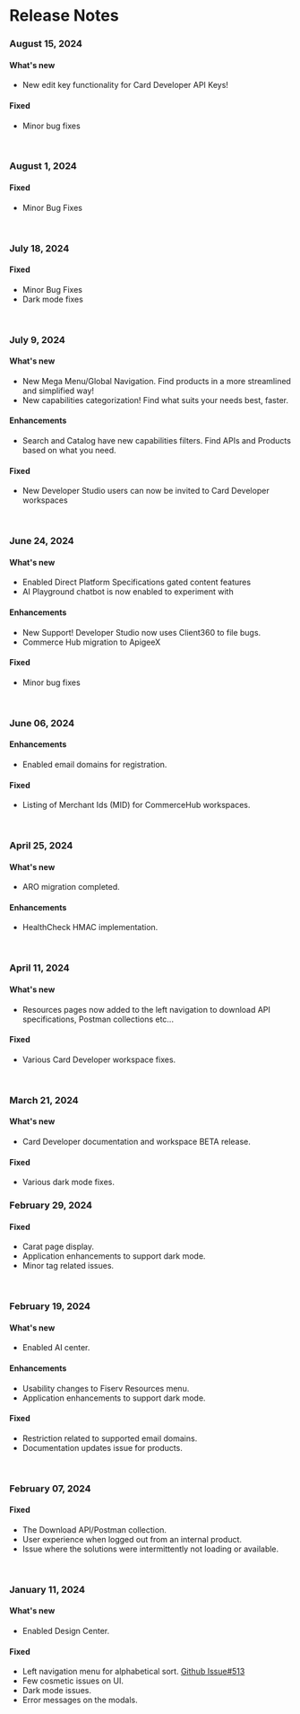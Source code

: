 # Release Notes

### August 15, 2024

#### What's new
- New edit key functionality for Card Developer API Keys!

#### Fixed
- Minor bug fixes
<br>

### August 1, 2024

#### Fixed
- Minor Bug Fixes
<br>

### July 18, 2024

#### Fixed
- Minor Bug Fixes
- Dark mode fixes
<br>

### July 9, 2024

#### What's new
- New Mega Menu/Global Navigation. Find products in a more streamlined and simplified way!
- New capabilities categorization! Find what suits your needs best, faster.
  
#### Enhancements
- Search and Catalog have new capabilities filters. Find APIs and Products based on what you need.

#### Fixed
- New Developer Studio users can now be invited to Card Developer workspaces
<br>

### June 24, 2024

#### What's new
- Enabled Direct Platform Specifications gated content features
- AI Playground chatbot is now enabled to experiment with
  
#### Enhancements
- New Support! Developer Studio now uses Client360 to file bugs.
- Commerce Hub migration to ApigeeX

#### Fixed
- Minor bug fixes
<br>

### June 06, 2024

#### Enhancements
- Enabled email domains for registration.

#### Fixed
- Listing of Merchant Ids (MID) for CommerceHub workspaces.
<br>

### April 25, 2024

#### What's new
- ARO migration completed.

#### Enhancements
- HealthCheck HMAC implementation.
<br>

### April 11, 2024

#### What's new
- Resources pages now added to the left navigation to download API specifications, Postman collections etc...
  
#### Fixed
- Various Card Developer workspace fixes.
<br>

### March 21, 2024

#### What's new
- Card Developer documentation and workspace BETA release.

#### Fixed
- Various dark mode fixes.

### February 29, 2024

#### Fixed
- Carat page display.
- Application enhancements to support dark mode.
- Minor tag related issues. 
<br>

### February 19, 2024

#### What's new
- Enabled AI center.
  
#### Enhancements
- Usability changes to Fiserv Resources menu.
- Application enhancements to support dark mode.

#### Fixed
- Restriction related to supported email domains.
- Documentation updates issue for products.
<br>

### February 07, 2024

#### Fixed
- The Download API/Postman collection.
- User experience when logged out from an internal product.
- Issue where the solutions were intermittently not loading or available.
<br>

### January 11, 2024

#### What's new
- Enabled Design Center.

#### Fixed
- Left navigation menu for alphabetical sort. [Github Issue#513](https://github.com/Fiserv/Support/issues/513)
- Few cosmetic issues on UI.
- Dark mode issues.
- Error messages on the modals.
<br>
